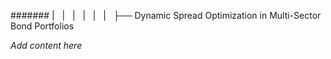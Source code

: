 ####### |   |   |   |   |   |   ├── Dynamic Spread Optimization in Multi-Sector Bond Portfolios

*Add content here*